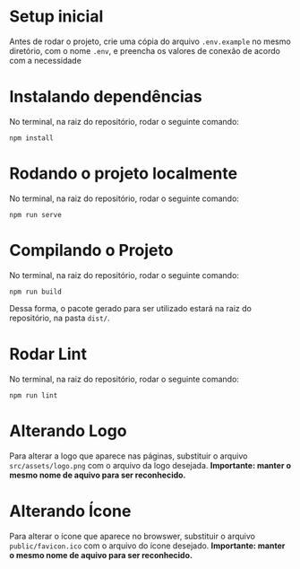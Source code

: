 # Setup inicial
Antes de rodar o projeto, crie uma cópia do arquivo `.env.example` no mesmo diretório, com o nome `.env`, e preencha os valores de conexão de acordo com a necessidade

# Instalando dependências
No terminal, na raiz do repositório, rodar o seguinte comando:
```
npm install
```

#  Rodando o projeto localmente
No terminal, na raiz do repositório, rodar o seguinte comando:
```
npm run serve
```

# Compilando o Projeto
No terminal, na raiz do repositório, rodar o seguinte comando:
```
npm run build
```
Dessa forma, o pacote gerado para ser utilizado estará na raiz do repositório, na pasta `dist/`.

# Rodar Lint
No terminal, na raiz do repositório, rodar o seguinte comando:
```
npm run lint
```

# Alterando Logo
Para alterar a logo que aparece nas páginas, substituir o arquivo `src/assets/logo.png` com o arquivo da logo desejada. **Importante: manter o mesmo nome de aquivo para ser reconhecido.**

# Alterando Ícone
Para alterar o ícone que aparece no browswer, substituir o arquivo `public/favicon.ico` com o arquivo do ícone desejado. **Importante: manter o mesmo nome de aquivo para ser reconhecido.**
